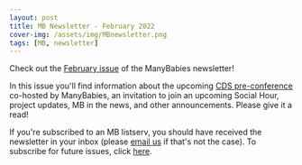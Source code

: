 ```yaml
---
layout: post
title: MB Newsletter - February 2022
cover-img: /assets/img/MBnewsletter.png
tags: [MB, newsletter]
---
```


Check out the [February issue](https://mailchi.mp/42c4464b44ab/mb-newsletter-jan2022-8850962) of the ManyBabies newsletter! 

In this issue you'll find information about the upcoming [CDS pre-conference]({{site.baseurl}}/workshops/) co-hosted by ManyBabies, an invitation to join an upcoming Social Hour, project updates, MB in the news, and other announcements. Please give it a read!

If you're subscribed to an MB listserv, you should have received the newsletter in your inbox (please [email us](mailto:manybabiesconsortium@gmail.com) if that's not the case). To subscribe for future issues, click [here](https://t.co/7zxifYO7qN?amp=1).